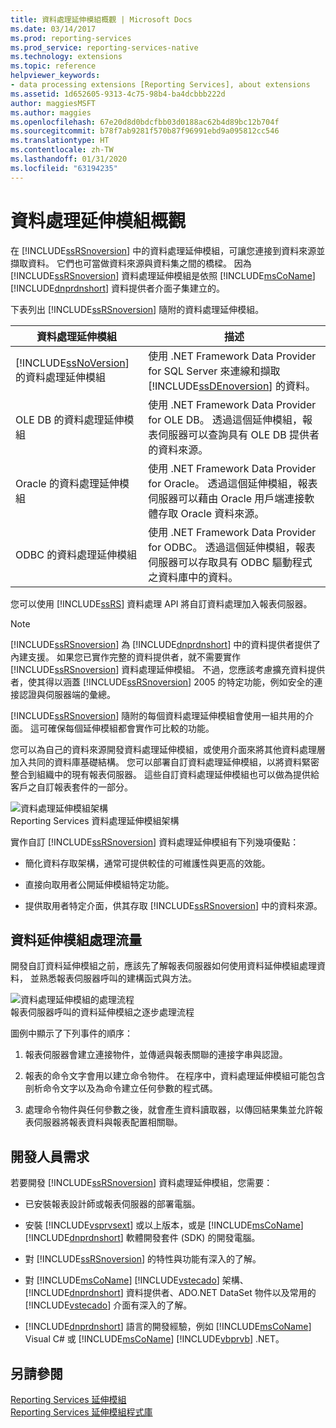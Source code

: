 ```yaml
---
title: 資料處理延伸模組概觀 | Microsoft Docs
ms.date: 03/14/2017
ms.prod: reporting-services
ms.prod_service: reporting-services-native
ms.technology: extensions
ms.topic: reference
helpviewer_keywords:
- data processing extensions [Reporting Services], about extensions
ms.assetid: 1d652605-9313-4c75-98b4-ba4dcbbb222d
author: maggiesMSFT
ms.author: maggies
ms.openlocfilehash: 67e20d8d0bdcfbb03d0188ac62b4d89bc12b704f
ms.sourcegitcommit: b78f7ab9281f570b87f96991ebd9a095812cc546
ms.translationtype: HT
ms.contentlocale: zh-TW
ms.lasthandoff: 01/31/2020
ms.locfileid: "63194235"
---
```

# <a name="data-processing-extensions-overview"></a>資料處理延伸模組概觀
  在 [!INCLUDE[ssRSnoversion](../../../includes/ssrsnoversion-md.md)] 中的資料處理延伸模組，可讓您連接到資料來源並擷取資料。 它們也可當做資料來源與資料集之間的橋樑。 因為 [!INCLUDE[ssRSnoversion](../../../includes/ssrsnoversion-md.md)] 資料處理延伸模組是依照 [!INCLUDE[msCoName](../../../includes/msconame-md.md)] [!INCLUDE[dnprdnshort](../../../includes/dnprdnshort-md.md)] 資料提供者介面子集建立的。  
  
 下表列出 [!INCLUDE[ssRSnoversion](../../../includes/ssrsnoversion-md.md)] 隨附的資料處理延伸模組。  
  
|資料處理延伸模組|描述|  
|-------------------------------|-----------------|  
|[!INCLUDE[ssNoVersion](../../../includes/ssnoversion-md.md)] 的資料處理延伸模組|使用 .NET Framework Data Provider for SQL Server 來連線和擷取 [!INCLUDE[ssDEnoversion](../../../includes/ssdenoversion-md.md)] 的資料。|  
|OLE DB 的資料處理延伸模組|使用 .NET Framework Data Provider for OLE DB。 透過這個延伸模組，報表伺服器可以查詢具有 OLE DB 提供者的資料來源。|  
|Oracle 的資料處理延伸模組|使用 .NET Framework Data Provider for Oracle。 透過這個延伸模組，報表伺服器可以藉由 Oracle 用戶端連接軟體存取 Oracle 資料來源。|  
|ODBC 的資料處理延伸模組|使用 .NET Framework Data Provider for ODBC。 透過這個延伸模組，報表伺服器可以存取具有 ODBC 驅動程式之資料庫中的資料。|  
  
 您可以使用 [!INCLUDE[ssRS](../../../includes/ssrs.md)] 資料處理 API 將自訂資料處理加入報表伺服器。  
  
> [!NOTE]  
>  [!INCLUDE[ssRSnoversion](../../../includes/ssrsnoversion-md.md)] 為 [!INCLUDE[dnprdnshort](../../../includes/dnprdnshort-md.md)] 中的資料提供者提供了內建支援。 如果您已實作完整的資料提供者，就不需要實作 [!INCLUDE[ssRSnoversion](../../../includes/ssrsnoversion-md.md)] 資料處理延伸模組。 不過，您應該考慮擴充資料提供者，使其得以涵蓋 [!INCLUDE[ssRSnoversion](../../../includes/ssrsnoversion-md.md)] 2005 的特定功能，例如安全的連接認證與伺服器端的彙總。  
  
 [!INCLUDE[ssRSnoversion](../../../includes/ssrsnoversion-md.md)] 隨附的每個資料處理延伸模組會使用一組共用的介面。 這可確保每個延伸模組都會實作可比較的功能。  
  
 您可以為自己的資料來源開發資料處理延伸模組，或使用介面來將其他資料處理層加入共同的資料庫基礎結構。 您可以部署自訂資料處理延伸模組，以將資料緊密整合到組織中的現有報表伺服器。 這些自訂資料處理延伸模組也可以做為提供給客戶之自訂報表套件的一部分。  
  
 ![資料處理延伸模組架構](../../../reporting-services/extensions/data-processing/media/bk-dataprocess-extensions.gif "資料處理延伸模組架構")  
Reporting Services 資料處理延伸模組架構  
  
 實作自訂 [!INCLUDE[ssRSnoversion](../../../includes/ssrsnoversion-md.md)] 資料處理延伸模組有下列幾項優點：  
  
-   簡化資料存取架構，通常可提供較佳的可維護性與更高的效能。  
  
-   直接向取用者公開延伸模組特定功能。  
  
-   提供取用者特定介面，供其存取 [!INCLUDE[ssRSnoversion](../../../includes/ssrsnoversion-md.md)] 中的資料來源。  
  
## <a name="data-extension-process-flow"></a>資料延伸模組處理流量  
 開發自訂資料延伸模組之前，應該先了解報表伺服器如何使用資料延伸模組處理資料， 並熟悉報表伺服器呼叫的建構函式與方法。  
  
 ![資料處理延伸模組的處理流程](../../../reporting-services/extensions/data-processing/media/bk-ext-01.gif "資料處理延伸模組的處理流程")  
報表伺服器呼叫的資料延伸模組之逐步處理流程  
  
 圖例中顯示了下列事件的順序：  
  
1.  報表伺服器會建立連接物件，並傳遞與報表關聯的連接字串與認證。  
  
2.  報表的命令文字會用以建立命令物件。 在程序中，資料處理延伸模組可能包含剖析命令文字以及為命令建立任何參數的程式碼。  
  
3.  處理命令物件與任何參數之後，就會產生資料讀取器，以傳回結果集並允許報表伺服器將報表資料與報表配置相關聯。  
  
## <a name="developer-requirements"></a>開發人員需求  
 若要開發 [!INCLUDE[ssRSnoversion](../../../includes/ssrsnoversion-md.md)] 資料處理延伸模組，您需要：  
  
-   已安裝報表設計師或報表伺服器的部署電腦。  
  
-   安裝 [!INCLUDE[vsprvsext](../../../includes/vsprvsext-md.md)] 或以上版本，或是 [!INCLUDE[msCoName](../../../includes/msconame-md.md)] [!INCLUDE[dnprdnshort](../../../includes/dnprdnshort-md.md)] 軟體開發套件 (SDK) 的開發電腦。  
  
-   對 [!INCLUDE[ssRSnoversion](../../../includes/ssrsnoversion-md.md)] 的特性與功能有深入的了解。  
  
-   對 [!INCLUDE[msCoName](../../../includes/msconame-md.md)] [!INCLUDE[vstecado](../../../includes/vstecado-md.md)] 架構、[!INCLUDE[dnprdnshort](../../../includes/dnprdnshort-md.md)] 資料提供者、ADO.NET DataSet 物件以及常用的 [!INCLUDE[vstecado](../../../includes/vstecado-md.md)] 介面有深入的了解。  
  
-   [!INCLUDE[dnprdnshort](../../../includes/dnprdnshort-md.md)] 語言的開發經驗，例如 [!INCLUDE[msCoName](../../../includes/msconame-md.md)] Visual C# 或 [!INCLUDE[msCoName](../../../includes/msconame-md.md)] [!INCLUDE[vbprvb](../../../includes/vbprvb-md.md)] .NET。  
  
## <a name="see-also"></a>另請參閱  
 [Reporting Services 延伸模組](../../../reporting-services/extensions/reporting-services-extensions.md)   
 [Reporting Services 延伸模組程式庫](../../../reporting-services/extensions/reporting-services-extension-library.md)  
  
  
